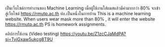 เป็นเว็บไซต์การทำงานของ Machine Learning เมื่อผู้ใช้งานใส่แมสแล้วมีค่ามากกว่า 80% จะเข้าสู่เว็บไซต์ https://rmutp.ac.th 
ปล.เป็นหนึ่งในการบ้าน
This is a machine learning website. When users wear mask more than 80% , it will enter the website https://rmutp.ac.th
PS is homework assignments.

คลิปการใช้งาน (Video testing) https://youtu.be/Z1zcCJaMdPA?si=TvjGxaw5ukcg8T9U
